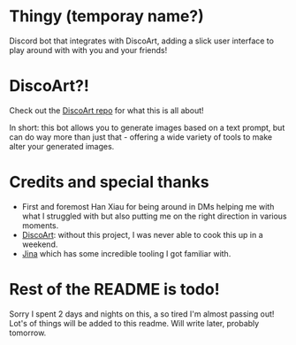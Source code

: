 # Thingy (temporay name?)

Discord bot that integrates with DiscoArt, adding a slick user interface to play around with with you and your friends!

# DiscoArt?!

Check out the [DiscoArt repo](https://github.com/jina-ai/discoart) for what this is all about!

In short: this bot allows you to generate images based on a text prompt, but can do way more than just that - offering a wide variety of tools to make alter your generated images.

# Credits and special thanks

 - First and foremost Han Xiau for being around in DMs helping me with what I struggled with but also putting me on the right direction in various moments.
 - [DiscoArt](https://github.com/jina-ai/discoart): without this project, I was never able to cook this up in a weekend.
 - [Jina](https://jina.ai) which has some incredible tooling I got familiar with.

# Rest of the README is todo!

Sorry I spent 2 days and nights on this, a so tired I'm almost passing out! Lot's of things will be added to this readme. Will write later, probably tomorrow.